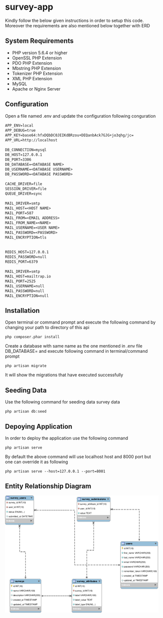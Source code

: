# survey-app
Kindly follow the below given instructions in order to setup this code. Moreover the requirements 
are also mentioned below together with ERD


## System Requirements

- PHP version 5.6.4 or higher
- OpenSSL PHP Extension
- PDO PHP Extension
- Mbstring PHP Extension
- Tokenizer PHP Extension
- XML PHP Extension
- MySQL
- Apache or Nginx Server
 
## Configuration

Open a file named .env and update the configuration following conguration 

```
APP_ENV=local
APP_DEBUG=true
APP_KEY=base64:hfxDQbDC0JEIKdBRzou+DEQanbAck7GJG+jo3qhg/jc=
APP_URL=http://localhost

DB_CONNECTION=mysql
DB_HOST=127.0.0.1
DB_PORT=3306
DB_DATABASE=<DATABASE NAME>
DB_USERNAME=<DATABASE USERNAME>
DB_PASSWORD=<DATABASE PASSWORD>

CACHE_DRIVER=file
SESSION_DRIVER=file
QUEUE_DRIVER=sync

MAIL_DRIVER=smtp
MAIL_HOST=<HOST NAME>
MAIL_PORT=587
MAIL_FROM=<EMAIL ADDRESS>
MAIL_FROM_NAME=<NAME>
MAIL_USERNAME=<USER NAME>
MAIL_PASSWORD=<PASSWORD>
MAIL_ENCRYPTION=tls


REDIS_HOST=127.0.0.1
REDIS_PASSWORD=null
REDIS_PORT=6379

MAIL_DRIVER=smtp
MAIL_HOST=mailtrap.io
MAIL_PORT=2525
MAIL_USERNAME=null
MAIL_PASSWORD=null
MAIL_ENCRYPTION=null

```

## Installation

Open terminal or command prompt and execute the following command by changing your path to directory of this api

```
php composer.phar install
```
Create a database with same name as the one mentioned in .env file DB_DATABASE=<DATABASE NAME> and execute following command
in terminal/command prompt

```
php artisan migrate
```
It will show the migrations that have executed successfully

## Seeding Data

Use the following command for seeding data survey data
```
php artisan db:seed
```

## Depoying Application

In order to deploy the application use the following command
```
php artisan serve
```
By default the above command will use localhost host and 8000 port but one can override it as following 

```
php artisan serve --host=127.0.0.1 --port=8001
```


## Entity Relationship Diagram

![ERD](https://raw.githubusercontent.com/RazaChohan/survey-app/development/ERD.jpg)










